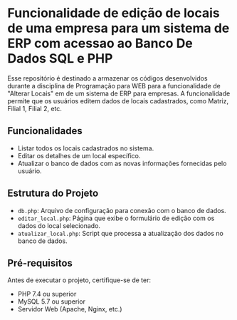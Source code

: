 # Funcionalidade de edição de locais de uma empresa para um sistema de ERP com acessao ao Banco De Dados SQL e PHP
Esse repositório é destinado a armazenar os códigos desenvolvidos durante a disciplina de Programação para WEB para a funcionalidade de "Alterar Locais" em de um sistema de ERP para empresas. A funcionalidade permite que os usuários editem dados de locais cadastrados, como Matriz, Filial 1, Filial 2, etc.

## Funcionalidades
- Listar todos os locais cadastrados no sistema.
- Editar os detalhes de um local específico.
- Atualizar o banco de dados com as novas informações fornecidas pelo usuário.

## Estrutura do Projeto
- `db.php`: Arquivo de configuração para conexão com o banco de dados.
- `editar_local.php`: Página que exibe o formulário de edição com os dados do local selecionado.
- `atualizar_local.php`: Script que processa a atualização dos dados no banco de dados.

## Pré-requisitos
Antes de executar o projeto, certifique-se de ter:
- PHP 7.4 ou superior
- MySQL 5.7 ou superior
- Servidor Web (Apache, Nginx, etc.)
